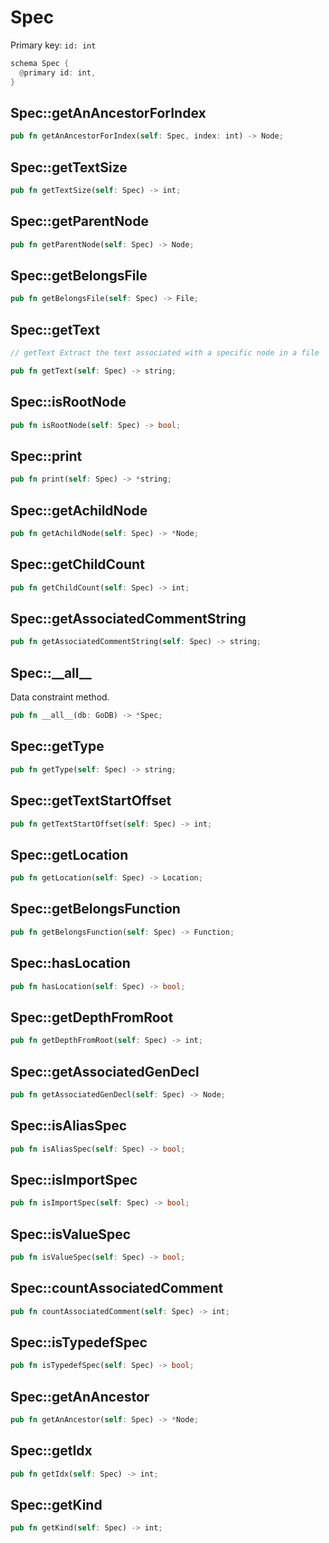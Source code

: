 # Spec

Primary key: `id: int`

```rust
schema Spec {
  @primary id: int,
}
```
## Spec::getAnAncestorForIndex

```rust
pub fn getAnAncestorForIndex(self: Spec, index: int) -> Node;
```
## Spec::getTextSize

```rust
pub fn getTextSize(self: Spec) -> int;
```
## Spec::getParentNode

```rust
pub fn getParentNode(self: Spec) -> Node;
```
## Spec::getBelongsFile

```rust
pub fn getBelongsFile(self: Spec) -> File;
```
## Spec::getText

```java
// getText Extract the text associated with a specific node in a file
```
```rust
pub fn getText(self: Spec) -> string;
```
## Spec::isRootNode

```rust
pub fn isRootNode(self: Spec) -> bool;
```
## Spec::print

```rust
pub fn print(self: Spec) -> *string;
```
## Spec::getAchildNode

```rust
pub fn getAchildNode(self: Spec) -> *Node;
```
## Spec::getChildCount

```rust
pub fn getChildCount(self: Spec) -> int;
```
## Spec::getAssociatedCommentString

```rust
pub fn getAssociatedCommentString(self: Spec) -> string;
```
## Spec::\_\_all\_\_

Data constraint method.

```rust
pub fn __all__(db: GoDB) -> *Spec;
```
## Spec::getType

```rust
pub fn getType(self: Spec) -> string;
```
## Spec::getTextStartOffset

```rust
pub fn getTextStartOffset(self: Spec) -> int;
```
## Spec::getLocation

```rust
pub fn getLocation(self: Spec) -> Location;
```
## Spec::getBelongsFunction

```rust
pub fn getBelongsFunction(self: Spec) -> Function;
```
## Spec::hasLocation

```rust
pub fn hasLocation(self: Spec) -> bool;
```
## Spec::getDepthFromRoot

```rust
pub fn getDepthFromRoot(self: Spec) -> int;
```
## Spec::getAssociatedGenDecl

```rust
pub fn getAssociatedGenDecl(self: Spec) -> Node;
```
## Spec::isAliasSpec

```rust
pub fn isAliasSpec(self: Spec) -> bool;
```
## Spec::isImportSpec

```rust
pub fn isImportSpec(self: Spec) -> bool;
```
## Spec::isValueSpec

```rust
pub fn isValueSpec(self: Spec) -> bool;
```
## Spec::countAssociatedComment

```rust
pub fn countAssociatedComment(self: Spec) -> int;
```
## Spec::isTypedefSpec

```rust
pub fn isTypedefSpec(self: Spec) -> bool;
```
## Spec::getAnAncestor

```rust
pub fn getAnAncestor(self: Spec) -> *Node;
```
## Spec::getIdx

```rust
pub fn getIdx(self: Spec) -> int;
```
## Spec::getKind

```rust
pub fn getKind(self: Spec) -> int;
```
